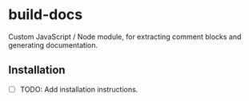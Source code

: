 # build-docs

Custom JavaScript / Node module, for extracting comment blocks and generating documentation.

## Installation

- [ ] TODO: Add installation instructions.
